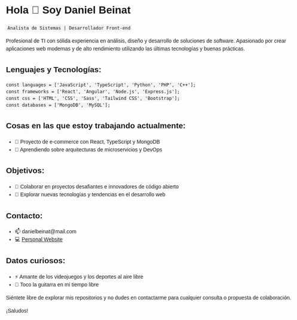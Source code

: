 <!DOCTYPE html>
<html lang="en">
<head>
  <meta charset="UTF-8">
  <meta name="viewport" content="width=device-width, initial-scale=1.0">
  <title>Daniel Beinat</title>
  <style>
    body {
      font-family: Arial, sans-serif;
      line-height: 1.5;
      max-width: 800px;
      margin: 0 auto;
      padding: 20px;
    }
    code {
      background-color: #f4f4f4;
      border-radius: 4px;
      padding: 2px 4px;
    }
  </style>
</head>
<body>
  <h1>Hola 👋 Soy Daniel Beinat</h1>
  <p><code>Analista de Sistemas | Desarrollador Front-end</code></p>
  <p>Profesional de TI con sólida experiencia en análisis, diseño y desarrollo de soluciones de software. Apasionado por crear aplicaciones web modernas y de alto rendimiento utilizando las últimas tecnologías y buenas prácticas.</p>

  <h2>Lenguajes y Tecnologías:</h2>
  <pre><code>const languages = ['JavaScript', 'TypeScript', 'Python', 'PHP', 'C++'];
const frameworks = ['React', 'Angular', 'Node.js', 'Express.js'];
const css = ['HTML', 'CSS', 'Sass', 'Tailwind CSS', 'Bootstrap'];
const databases = ['MongoDB', 'MySQL'];</code></pre>

  <h2>Cosas en las que estoy trabajando actualmente:</h2>
  <ul>
    <li>🔭 Proyecto de e-commerce con React, TypeScript y MongoDB</li>
    <li>🌱 Aprendiendo sobre arquitecturas de microservicios y DevOps</li>
  </ul>

  <h2>Objetivos:</h2>
  <ul>
    <li>👯 Colaborar en proyectos desafiantes e innovadores de código abierto</li>
    <li>🤔 Explorar nuevas tecnologías y tendencias en el desarrollo web</li>
  </ul>

  <h2>Contacto:</h2>
  <ul>
    <li>📫 danielbeinat@mail.com</li>
    <li>💻 <a href="https://danielbeinat.dev">Personal Website</a></li>
  </ul>

  <h2>Datos curiosos:</h2>
  <ul>
    <li>⚡ Amante de los videojuegos y los deportes al aire libre</li>
    <li>🎸 Toco la guitarra en mi tiempo libre</li>
  </ul>

  <p>Siéntete libre de explorar mis repositorios y no dudes en contactarme para cualquier consulta o propuesta de colaboración.</p>
  <p>¡Saludos!</p>
</body>
</html>





